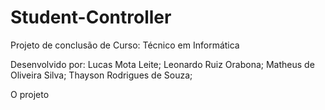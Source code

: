 # Student-Controller
Projeto de conclusão de Curso: Técnico em Informática

Desenvolvido por:
Lucas Mota Leite;
Leonardo Ruiz Orabona;
Matheus de Oliveira Silva;
Thayson Rodrigues de Souza;

O projeto 
